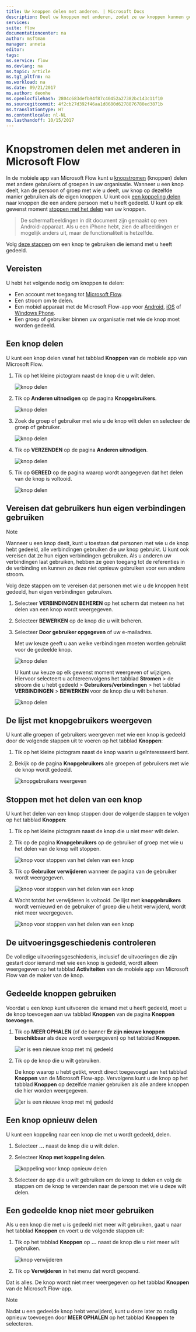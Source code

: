 ```yaml
---
title: Uw knoppen delen met anderen. | Microsoft Docs
description: Deel uw knoppen met anderen, zodat ze uw knoppen kunnen gebruiken en zo tijd kunnen besparen.
services: 
suite: flow
documentationcenter: na
author: msftman
manager: anneta
editor: 
tags: 
ms.service: flow
ms.devlang: na
ms.topic: article
ms.tgt_pltfrm: na
ms.workload: na
ms.date: 09/21/2017
ms.author: deonhe
ms.openlocfilehash: 2804c683defb94f87c40452a27382bc143c11f10
ms.sourcegitcommit: 4f2cb27d392f46aa1d8680d6278876780ed3871b
ms.translationtype: HT
ms.contentlocale: nl-NL
ms.lasthandoff: 10/15/2017
---
```

# <a name="share-button-flows-in-microsoft-flow"></a>Knopstromen delen met anderen in Microsoft Flow
In de mobiele app van Microsoft Flow kunt u [knopstromen](introduction-to-button-flows.md) (knoppen) delen met andere gebruikers of groepen in uw organisatie. Wanneer u een knop deelt, kan de persoon of groep met wie u deelt, uw knop op dezelfde manier gebruiken als de eigen knoppen. U kunt ook [een koppeling delen](share-buttons.md#re-share-a-button) naar knoppen die een andere persoon met u heeft gedeeld. U kunt op elk gewenst moment [stoppen met het delen](share-buttons.md#stop-sharing-a-button) van uw knoppen.

> De schermafbeeldingen in dit document zijn gemaakt op een Android-apparaat. Als u een iPhone hebt, zien de afbeeldingen er mogelijk anders uit, maar de functionaliteit is hetzelfde.
> 
> 

Volg [deze stappen](share-buttons.md#use-shared-buttons) om een knop te gebruiken die iemand met u heeft gedeeld.

## <a name="prerequisites"></a>Vereisten
U hebt het volgende nodig om knoppen te delen:

* Een account met toegang tot [Microsoft Flow](https://flow.microsoft.com).
* Een stroom om te delen.
* Een mobiel apparaat met de Microsoft Flow-app voor [Android](https://aka.ms/flowmobiledocsandroid), [iOS](https://aka.ms/flowmobiledocsios) of [Windows Phone](https://aka.ms/flowmobilewindows).
* Een groep of gebruiker binnen uw organisatie met wie de knop moet worden gedeeld.

## <a name="share-a-button"></a>Een knop delen
U kunt een knop delen vanaf het tabblad **Knoppen** van de mobiele app van Microsoft Flow.

1. Tik op het kleine pictogram naast de knop die u wilt delen.
   
    ![knop delen](./media/share-buttons/share-button-flows-buttons-tab.png)
2. Tik op **Anderen uitnodigen** op de pagina **Knopgebruikers**.
   
    ![knop delen](./media/share-buttons/share-button-flows-button-users.png)
3. Zoek de groep of gebruiker met wie u de knop wilt delen en selecteer de groep of gebruiker.
   
    ![knop delen](./media/share-buttons/share-button-flows-invite-others-select.png)
4. Tik op **VERZENDEN** op de pagina **Anderen uitnodigen**.
   
    ![knop delen](./media/share-buttons/share-button-flows-invite-others-send.png)
5. Tik op **GEREED** op de pagina waarop wordt aangegeven dat het delen van de knop is voltooid.
   
    ![knop delen](./media/share-buttons/share-button-flows-invite-others-done.png)

## <a name="require-users-to-use-their-own-connections"></a>Vereisen dat gebruikers hun eigen verbindingen gebruiken
> [!NOTE]
> Wanneer u een knop deelt, kunt u toestaan dat personen met wie u de knop hebt gedeeld, alle verbindingen gebruiken die uw knop gebruikt. U kunt ook vereisen dat ze hun eigen verbindingen gebruiken. Als u anderen uw verbindingen laat gebruiken, hebben ze geen toegang tot de referenties in de verbinding en kunnen ze deze niet opnieuw gebruiken voor een andere stroom.
> 
> 

Volg deze stappen om te vereisen dat personen met wie u de knoppen hebt gedeeld, hun eigen verbindingen gebruiken.

1. Selecteer **VERBINDINGEN BEHEREN** op het scherm dat meteen na het delen van een knop wordt weergegeven.
2. Selecteer **BEWERKEN** op de knop die u wilt beheren.
3. Selecteer **Door gebruiker opgegeven** of uw e-mailadres.
   
    Met uw keuze geeft u aan welke verbindingen moeten worden gebruikt voor de gedeelde knop.
   
    ![knop delen](./media/share-buttons/share-button-select-connection-provided-by-user.png)
   
    U kunt uw keuze op elk gewenst moment weergeven of wijzigen. Hiervoor selecteert u achtereenvolgens het tabblad **Stromen** > de stroom die u hebt gedeeld > **Gebruikers/verbindingen** > het tabblad **VERBINDINGEN** > **BEWERKEN** voor de knop die u wilt beheren.
   
    ![knop delen](./media/share-buttons/share-button-flows-conn-provided-by-user.png)

## <a name="view-the-list-of-button-users"></a>De lijst met knopgebruikers weergeven
U kunt alle groepen of gebruikers weergeven met wie een knop is gedeeld door de volgende stappen uit te voeren op het tabblad **Knoppen**:

1. Tik op het kleine pictogram naast de knop waarin u geïnteresseerd bent.
2. Bekijk op de pagina **Knopgebruikers** alle groepen of gebruikers met wie de knop wordt gedeeld.
   
    ![knopgebruikers weergeven](./media/share-buttons/share-button-flows-button-users-list.png)

## <a name="stop-sharing-a-button"></a>Stoppen met het delen van een knop
U kunt het delen van een knop stoppen door de volgende stappen te volgen op het tabblad **Knoppen**:

1. Tik op het kleine pictogram naast de knop die u niet meer wilt delen.
2. Tik op de pagina **Knopgebruikers** op de gebruiker of groep met wie u het delen van de knop wilt stoppen.
   
    ![knop voor stoppen van het delen van een knop](./media/share-buttons/share-button-flows-remove-user-list.png)
3. Tik op **Gebruiker verwijderen** wanneer de pagina van de gebruiker wordt weergegeven.
   
    ![knop voor stoppen van het delen van een knop](./media/share-buttons/share-button-flows-remove-user.png)
4. Wacht totdat het verwijderen is voltooid. De lijst met **knopgebruikers** wordt vernieuwd en de gebruiker of groep die u hebt verwijderd, wordt niet meer weergegeven.
   
    ![knop voor stoppen van het delen van een knop](./media/share-buttons/share-button-flows-remove-user-result.png)

## <a name="monitor-the-run-history"></a>De uitvoeringsgeschiedenis controleren
De volledige uitvoeringsgeschiedenis, inclusief de uitvoeringen die zijn gestart door iemand met wie een knop is gedeeld, wordt alleen weergegeven op het tabblad **Activiteiten** van de mobiele app van Microsoft Flow van de maker van de knop.

## <a name="use-shared-buttons"></a>Gedeelde knoppen gebruiken
Voordat u een knop kunt uitvoeren die iemand met u heeft gedeeld, moet u de knop toevoegen aan uw tabblad **Knoppen** van de pagina **Knoppen toevoegen**.

1. Tik op **MEER OPHALEN** (of de banner **Er zijn nieuwe knoppen beschikbaar** als deze wordt weergegeven) op het tabblad **Knoppen**.
   
    ![er is een nieuwe knop met mij gedeeld](./media/share-buttons/share-button-flows-banner.png)
2. Tik op de knop die u wilt gebruiken.
   
    De knop waarop u hebt getikt, wordt direct toegevoegd aan het tabblad **Knoppen** van de Microsoft Flow-app. Vervolgens kunt u de knop op het tabblad **Knoppen** op dezelfde manier gebruiken als alle andere knoppen die hier worden weergegeven.
   
    ![er is een nieuwe knop met mij gedeeld](./media/share-buttons/share-button-flows-buttons-shared-with-me.png)

## <a name="re-share-a-button"></a>Een knop opnieuw delen
U kunt een koppeling naar een knop die met u wordt gedeeld, delen.

1. Selecteer **...** naast de knop die u wilt delen.
2. Selecteer **Knop met koppeling delen**.
   
    ![koppeling voor knop opnieuw delen](./media/share-buttons/re-share-button.png)
3. Selecteer de app die u wilt gebruiken om de knop te delen en volg de stappen om de knop te verzenden naar de persoon met wie u deze wilt delen.

## <a name="stop-using-a-shared-button"></a>Een gedeelde knop niet meer gebruiken
Als u een knop die met u is gedeeld niet meer wilt gebruiken, gaat u naar het tabblad **Knoppen** en voert u de volgende stappen uit:

1. Tik op het tabblad **Knoppen** op **...**  naast de knop die u niet meer wilt gebruiken.
   
    ![knop verwijderen](./media/share-buttons/share-button-flows-added-shared-button.png)
2. Tik op **Verwijderen** in het menu dat wordt geopend.

Dat is alles. De knop wordt niet meer weergegeven op het tabblad **Knoppen** van de Microsoft Flow-app.

> [!NOTE]
> Nadat u een gedeelde knop hebt verwijderd, kunt u deze later zo nodig opnieuw toevoegen door **MEER OPHALEN** op het tabblad **Knoppen** te selecteren.
> 
> 

